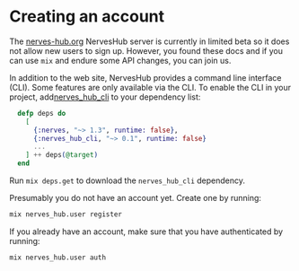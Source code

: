 # Creating an account

The [nerves-hub.org](https://nerves-hub.org) NervesHub server is currently in limited beta so it does not allow new users to sign up. However, you found these docs and if you can use `mix` and endure some API changes, you can join us.

In addition to the web site, NervesHub provides a command line interface \(CLI\). Some features are only available via the CLI. To enable the CLI in your project, add[nerves\_hub\_cli](https://hex.pm/packages/nerves_hub_cli) to your dependency list:

```elixir
  defp deps do
    [
      {:nerves, "~> 1.3", runtime: false},
      {:nerves_hub_cli, "~> 0.1", runtime: false}
      ...
    ] ++ deps(@target)
  end
```

Run `mix deps.get` to download the `nerves_hub_cli` dependency.

Presumably you do not have an account yet. Create one by running:

```bash
mix nerves_hub.user register
```

If you already have an account, make sure that you have authenticated by running:

```bash
mix nerves_hub.user auth
```

